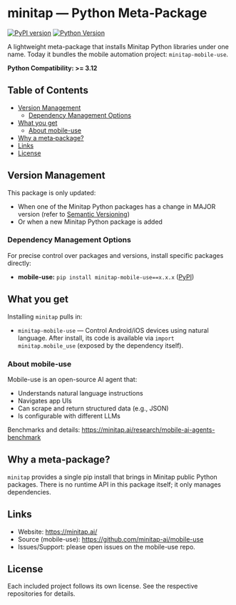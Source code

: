 # minitap — Python Meta‑Package

[![PyPI version](https://img.shields.io/pypi/v/minitap.svg)](https://pypi.org/project/minitap/)
[![Python Version](https://img.shields.io/badge/python-3.12%2B-blue)](https://www.python.org/downloads/)

A lightweight meta-package that installs Minitap Python libraries under one name. Today it bundles the mobile automation project: `minitap-mobile-use`.

**Python Compatibility: >= 3.12**

## Table of Contents
- [Version Management](#version-management)
    - [Dependency Management Options](#dependency-management-options)
- [What you get](#what-you-get)
    - [About mobile-use](#about-mobile-use)
- [Why a meta‑package?](#why-a-meta-package)
- [Links](#links)
- [License](#license)

## Version Management

This package is only updated:
- When one of the Minitap Python packages has a change in MAJOR version (refer to [Semantic Versioning](https://semver.org/))
- Or when a new Minitap Python package is added

### Dependency Management Options

For precise control over packages and versions, install specific packages directly:
- **mobile-use:** `pip install minitap-mobile-use==x.x.x` ([PyPI](https://pypi.org/project/minitap-mobile-use/))

## What you get

Installing `minitap` pulls in:

- `minitap-mobile-use` — Control Android/iOS devices using natural language. After install, its code is available via `import minitap.mobile_use` (exposed by the dependency itself).

### About mobile-use

Mobile-use is an open-source AI agent that:
- Understands natural language instructions
- Navigates app UIs
- Can scrape and return structured data (e.g., JSON)
- Is configurable with different LLMs

Benchmarks and details: https://minitap.ai/research/mobile-ai-agents-benchmark

## Why a meta‑package?

`minitap` provides a single pip install that brings in Minitap public Python packages. There is no runtime API in this package itself; it only manages dependencies.

## Links

- Website: https://minitap.ai/
- Source (mobile-use): https://github.com/minitap-ai/mobile-use
- Issues/Support: please open issues on the mobile-use repo.

## License

Each included project follows its own license. See the respective repositories for details.